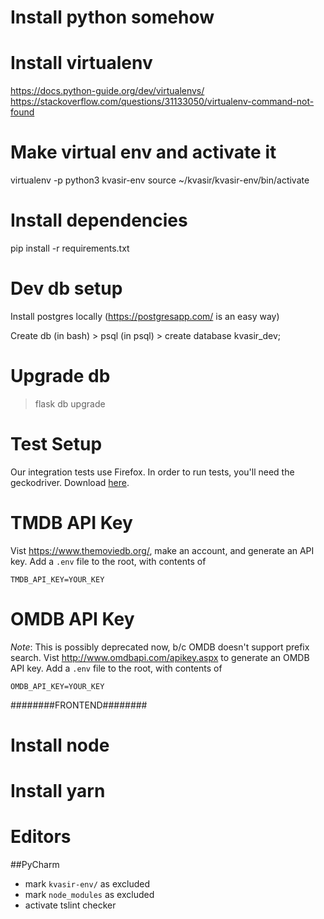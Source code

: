 # Install python somehow

# Install virtualenv

https://docs.python-guide.org/dev/virtualenvs/
https://stackoverflow.com/questions/31133050/virtualenv-command-not-found

# Make virtual env and activate it

virtualenv -p python3 kvasir-env
source ~/kvasir/kvasir-env/bin/activate

# Install dependencies

pip install -r requirements.txt

# Dev db setup

Install postgres locally (https://postgresapp.com/ is an easy way)

Create db
(in bash) > psql
(in psql) > create database kvasir_dev;

# Upgrade db

> flask db upgrade

# Test Setup

Our integration tests use Firefox. In order to run tests, you'll need the geckodriver. Download [here](https://github.com/mozilla/geckodriver/releases).

# TMDB API Key

Vist https://www.themoviedb.org/, make an account, and generate an API key. Add a `.env` file to the root, with contents of

```
TMDB_API_KEY=YOUR_KEY
```

# OMDB API Key

_Note_: This is possibly deprecated now, b/c OMDB doesn't support prefix search.
Vist http://www.omdbapi.com/apikey.aspx to generate an OMDB API key. Add a `.env` file to the root, with contents of

```
OMDB_API_KEY=YOUR_KEY
```

########FRONTEND########

# Install node

# Install yarn

# Editors

##PyCharm

- mark `kvasir-env/` as excluded
- mark `node_modules` as excluded
- activate tslint checker
